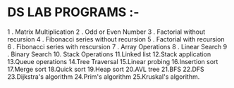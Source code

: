 # DS LAB PROGRAMS :-

1 . Matrix Multiplication
2 . Odd or Even Number
3 . Factorial without recursion
4 . Fibonacci series without recursion
5 . Factorial with recursion
6 . Fibonacci series with rescursion
7 . Array Operations
8 . Linear Search
9 . Binary Search
10. Stack Operations
11.Linked list
12.Stack application
13.Queue operations
14.Tree Traversal
15.Linear probing
16.Insertion sort
17.Merge sort
18.Quick sort
19.Heap sort
20.AVL tree
21.BFS
22.DFS
23.Dijkstra's algorithm
24.Prim's algorithm
25.Kruskal's algorithm.
